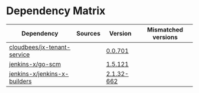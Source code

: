 # Dependency Matrix

Dependency | Sources | Version | Mismatched versions
---------- | ------- | ------- | -------------------
[cloudbees/jx-tenant-service](https://github.com/cloudbees/jx-tenant-service) |  | [0.0.701](https://github.com/cloudbees/jx-tenant-service/releases/tag/v0.0.701) | 
[jenkins-x/go-scm](https://github.com/jenkins-x/go-scm) |  | [1.5.121]() | 
[jenkins-x/jenkins-x-builders](https://github.com/jenkins-x/jenkins-x-builders) |  | [2.1.32-662]() | 
